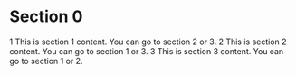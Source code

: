 # Section 0

1
This is section 1 content.
You can go to section 2 or 3.
2
This is section 2 content.
You can go to section 1 or 3.
3
This is section 3 content.
You can go to section 1 or 2.